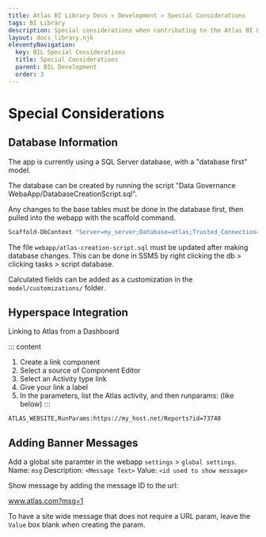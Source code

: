 ```yaml
---
title: Atlas BI Library Docs » Development » Special Considerations
tags: BI Library
description: Special considerations when contributing to the Atlas BI Library development.
layout: docs_library.njk
eleventyNavigation:
  key: BIL Special Considerations
  title: Special Considerations
  parent: BIL Development
  order: 3
---
```


# Special Considerations

## Database Information

The app is currently using a SQL Server database, with a "database first" model.

The database can be created by running the script "Data Governance WebaApp/DatabaseCreationScript.sql".

Any changes to the base tables must be done in the database first, then pulled into the webapp with the scaffold command.

```bash
Scaffold-DbContext "Server=my_server;Database=atlas;Trusted_Connection=True;" Microsoft.EntityFrameworkCore.SqlServer -OutputDir Models -force -Context Atlas_WebContext -Namespace Atlas_Web.Models
```

The file `webapp/atlas-creation-script.sql` must be updated after making database changes. This can be done in SSMS by right clicking the db > clicking tasks > script database. 

Calculated fields can be added as a customization in the `model/customizations/` folder.

## Hyperspace Integration

Linking to Atlas from a Dashboard

::: content
1. Create a link component
2. Select a source of Component Editor
3. Select an Activity type link
4. Give your link a label
5. In the parameters, list the Atlas activity, and then runparams:<URL of the content> (like below)
:::

```
ATLAS_WEBSITE,RunParams:https://my_host.net/Reports?id=73740
```

## Adding Banner Messages

Add a global site paramter in the webapp `settings` > `global settings`.
Name: `msg`
Description: `<Message Text>`
Value: `<id used to show message>`

Show message by adding the message ID to the url:

www.atlas.com?msg=1

To have a site wide message that does not require a URL param, leave the ``Value`` box blank when creating the param.
